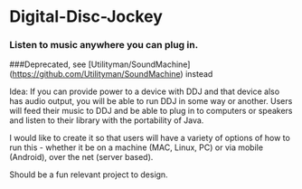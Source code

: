 # Digital-Disc-Jockey
### Listen to music anywhere you can plug in.
###Deprecated, see [Utilityman/SoundMachine] (https://github.com/Utilityman/SoundMachine) instead

Idea: If you can provide power to a device with DDJ and that device also has audio output, 
you will be able to run DDJ in some way or another. 
Users will feed their music to DDJ and be able to plug in to computers or speakers and listen to their
library with the portability of Java. 


I would like to create it so that users will have a variety of options of how to run this - whether it be on a 
machine (MAC, Linux, PC) or via mobile (Android), over the net (server based). 

Should be a fun relevant project to design. 


